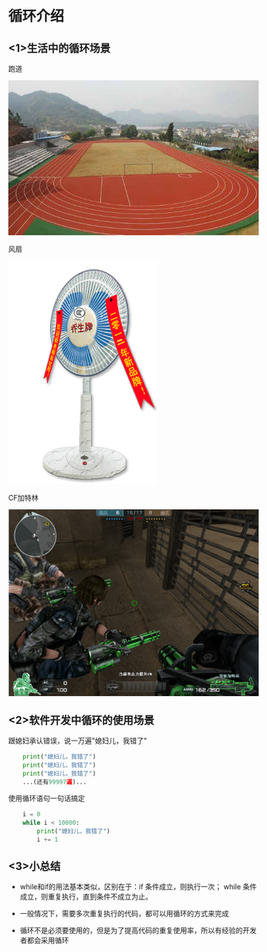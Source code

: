 # 循环介绍

## <1>生活中的循环场景

跑道

![跑道](../Images/01-第2天-5.jpg)

风扇

![跑道](../Images/01-第2天-6.gif)


CF加特林

![跑道](../Images/01-第2天-7.jpg)

## <2>软件开发中循环的使用场景

跟媳妇承认错误，说一万遍"媳妇儿，我错了"

```python
	print("媳妇儿，我错了")
	print("媳妇儿，我错了")
	print("媳妇儿，我错了")
	...(还有99997遍)...
```

使用循环语句一句话搞定

```python
	i = 0
	while i < 10000:
		print("媳妇儿，我错了")
		i += 1
```

## <3>小总结
* while和if的用法基本类似，区别在于：if 条件成立，则执行一次； while 条件成立，则重复执行，直到条件不成立为止。

* 一般情况下，需要多次重复执行的代码，都可以用循环的方式来完成
* 循环不是必须要使用的，但是为了提高代码的重复使用率，所以有经验的开发者都会采用循环
